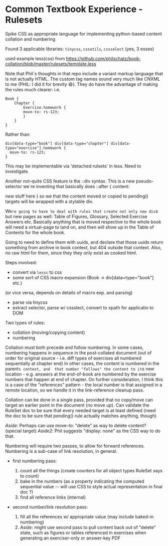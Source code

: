 # Common Textbook Experience - Rulesets

Spike CSS as appropriate language for implementing python-based content collation and numbering

Found 3 applicable libraries: `tinycss`, `cssutils`, `cssselect` (yes, 3 esses)

used example less(css) from https://github.com/philschatz/book-collation/blob/master/rulesets/template.less

Note that Phil`s thoughts in that repo include a variant markup language
that is not actually HTML. The custom tag names sound very much like CNXML
to me (PHIL: I did it for brevity :smile:). They do have the advantage of making the rules much clearer: i.e.

```less
Book {
    Chapter {
        Exercise.homework {
        move-to: rs-123;
        }
    }
}
```

Rather than:

```less
div[data-type="book"] div[data-type="chapter"] div[data-type="exercise"].homework {
  move-to: rs-123;
}
```

This may be implementable via 'detached rulsets' in less. Need to investigate.

Another not-quite CSS feature is the ::div syntax. This is a new
pseudo-selector we`re inventing that basically does ::after { content: <div>new
stuff here } so we that the content moved or copied to pending() targets will
be wrapped with a stylable div.

We`re going to have to deal with rules that create not only new div`s but new
pages as well: Table of Figures, Glossary, Selected Exercise Answers etc.
Basically anything that is moved respective to the whole book will need a
virtual-page to land on, and then will show up in the Table of Contents for the
whole book.

Going to need to define them with uuids, and declare that those uuids return
something from archive in book context, but 404 outside that context. Also, no
raw html for them, since they they only exist as cooked html. 

Steps involved:

- convert via `lessc` to css
- some sort of CSS macro expansion (Book -> div[data=type="book"] etc.)

(or vice versa, depends on details of macro exp. and parsing)

- parse via tinycss
- extract selector, parse w/ cssslect, convert to xpath for applicatio to DOM

Two types of rules:
- collation (moving/copying content)
- numbering

Collation must both precede and follow numbering. In some cases, numbering
happens in sequence in the post-collated document (out of order for original
source - i.e.  diff types of exercises all numbered sequentially at chapter
end) In other cases, the content is numbered in the parent`s context, and 
that number "follows" the content to it`s new location - e.g. answers at the
end-of-book are numbered by the exercise numbers that happen at end of chapter.
On further consideration, I think this is a case of the "references" pattern - the
local number is that assigned in a remote location, so we handle it in the
link-reference cleanup pass.

Collation can be done in a single pass, provided that no copy/move can target
an earlier point in the document (no move _up_). Can validate the RuleSet doc
to be sure that every needed target is at least defined (need the doc to be
sure that pending() rule actually matches anything, though)

_Aside_: Perhaps can use move-to: "delete" as way to delete content? (special target)
_Aside2_: Phil suggests "display: none" as the CSS way to do that.
    
Numbering will require two passes, to allow for forward references. Numbering is a sub-case
of link resolution, in general.

- first numbering pass: 
  1. count all the things (create counters for all object types RuleSet says to count)
  1. bake in the numbers (as a property indicating the computed sequential value -- will use CSS
     to style actual representation in final doc ?)
  1. find all reference links (internal)

- second number/link resolution pass:
  1. fill all the references w/ appropriate value (may include baked-in numbering)
  1. _Aside:_ might use second pass to pull content back out of "delete" state, such as figures or
     tables referenced in exercises when generating an exerciser-only or answer-key PDF
